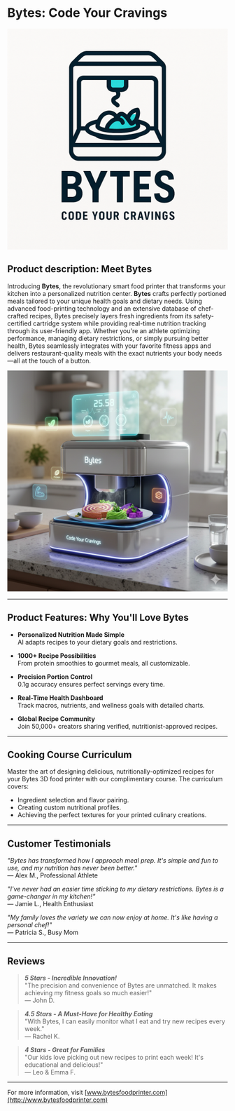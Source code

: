 # Bytes: Code Your Cravings

<img src="Byteslogo.png">

## Product description: Meet Bytes

Introducing **Bytes**, the revolutionary smart food printer that transforms your kitchen into a personalized nutrition center. **Bytes** crafts perfectly portioned meals tailored to your unique health goals and dietary needs. Using advanced food-printing technology and an extensive database of chef-crafted recipes, Bytes precisely layers fresh ingredients from its safety-certified cartridge system while providing real-time nutrition tracking through its user-friendly app. Whether you're an athlete optimizing performance, managing dietary restrictions, or simply pursuing better health, Bytes seamlessly integrates with your favorite fitness apps and delivers restaurant-quality meals with the exact nutrients your body needs—all at the touch of a button.

<img src="Bytesprototype.png">

---

## Product Features: Why You'll Love Bytes

- **Personalized Nutrition Made Simple**  
  AI adapts recipes to your dietary goals and restrictions.

- **1000+ Recipe Possibilities**  
  From protein smoothies to gourmet meals, all customizable.

- **Precision Portion Control**  
  0.1g accuracy ensures perfect servings every time.

- **Real-Time Health Dashboard**  
  Track macros, nutrients, and wellness goals with detailed charts.

- **Global Recipe Community**  
  Join 50,000+ creators sharing verified, nutritionist-approved recipes.

---

## Cooking Course Curriculum

Master the art of designing delicious, nutritionally-optimized recipes for your Bytes 3D food printer with our complimentary course. The curriculum covers:

- Ingredient selection and flavor pairing.
- Creating custom nutritional profiles.
- Achieving the perfect textures for your printed culinary creations.

---

## Customer Testimonials

*"Bytes has transformed how I approach meal prep. It's simple and fun to use, and my nutrition has never been better."*  
— Alex M., Professional Athlete

*"I've never had an easier time sticking to my dietary restrictions. Bytes is a game-changer in my kitchen!"*  
— Jamie L., Health Enthusiast

*"My family loves the variety we can now enjoy at home. It's like having a personal chef!"*  
— Patricia S., Busy Mom

---

## Reviews

> ***5 Stars - Incredible Innovation!***  
> "The precision and convenience of Bytes are unmatched. It makes achieving my fitness goals so much easier!"  
> — John D.

> ***4.5 Stars - A Must-Have for Healthy Eating***  
> "With Bytes, I can easily monitor what I eat and try new recipes every week."  
> — Rachel K.

> ***4 Stars - Great for Families***  
> "Our kids love picking out new recipes to print each week! It's educational and delicious!"  
> — Leo & Emma F.

---

For more information, visit [www.bytesfoodprinter.com](http://www.bytesfoodprinter.com)
